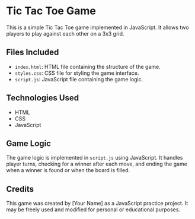 # Tic Tac Toe Game

This is a simple Tic Tac Toe game implemented in JavaScript. It allows two players to play against each other on a 3x3 grid.

## Files Included

- `index.html`: HTML file containing the structure of the game.
- `styles.css`: CSS file for styling the game interface.
- `script.js`: JavaScript file containing the game logic.

## Technologies Used

- HTML
- CSS
- JavaScript

## Game Logic

The game logic is implemented in `script.js` using JavaScript. It handles player turns, checking for a winner after each move, and ending the game when a winner is found or when the board is filled.

## Credits

This game was created by [Your Name] as a JavaScript practice project. It may be freely used and modified for personal or educational purposes.

